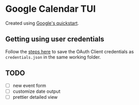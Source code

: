 # Google Calendar TUI

Created using [Google's quickstart](https://developers.google.com/calendar/api/quickstart/go).

## Getting using user credentials

Follow the [steps here](https://developers.google.com/calendar/api/quickstart/go#authorize_credentials_for_a_desktop_application) to save the OAuth Client credentials as `credentials.json` in the same working folder.


## TODO
- [ ] new event form
- [ ] customize date output
- [ ] prettier detailed view